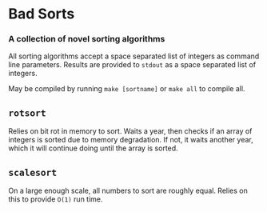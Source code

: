 # Bad Sorts
### A collection of novel sorting algorithms

All sorting algorithms accept a space separated list of integers as command line parameters. Results are provided to `stdout` as a space separated list of integers.

May be compiled by running `make [sortname]` or `make all` to compile all.

## `rotsort`

Relies on bit rot in memory to sort. Waits a year, then checks if an array of integers is sorted due to memory degradation. If not, it waits another year, which it will continue doing until the array is sorted.

## `scalesort`

On a large enough scale, all numbers to sort are roughly equal. Relies on this to provide `O(1)` run time.
